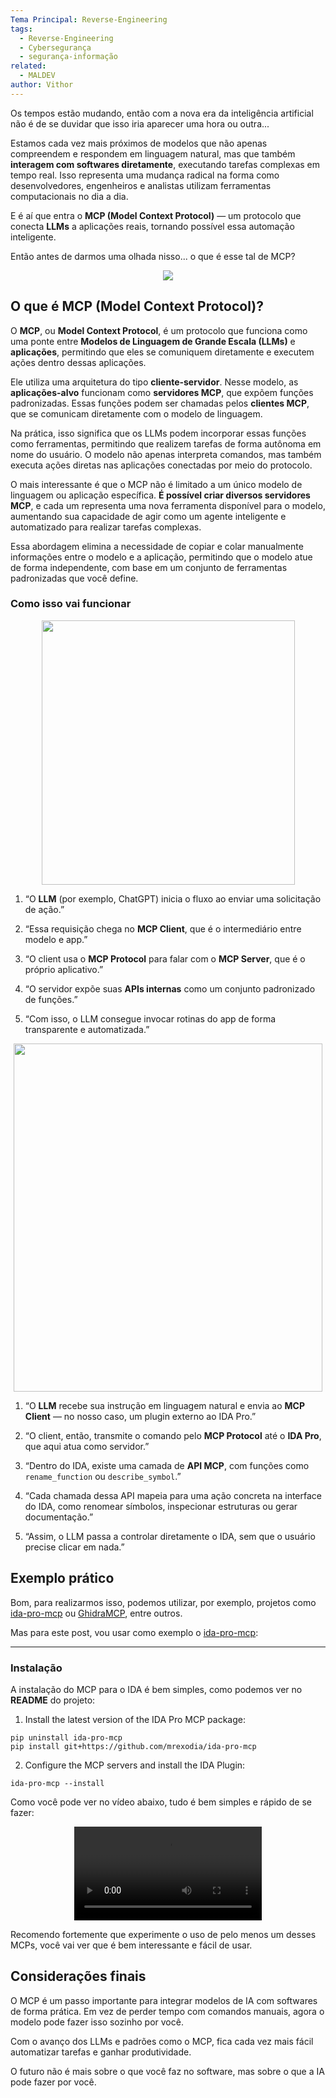 ```yaml
---
Tema Principal: Reverse-Engineering
tags:
  - Reverse-Engineering
  - Cybersegurança
  - segurança-informação
related:
  - MALDEV
author: Vithor
---
```


Os tempos estão mudando, então com a nova era da inteligência artificial não é de se duvidar que isso iria aparecer uma hora ou outra...

Estamos cada vez mais próximos de modelos que não apenas compreendem e respondem em linguagem natural, mas que também **interagem com softwares diretamente**, executando tarefas complexas em tempo real. Isso representa uma mudança radical na forma como desenvolvedores, engenheiros e analistas utilizam ferramentas computacionais no dia a dia.

E é aí que entra o **MCP (Model Context Protocol)** — um protocolo que conecta **LLMs** a aplicações reais, tornando possível essa automação inteligente.

Então antes de darmos uma olhada nisso... o que é esse tal de MCP?

<div align="center">
    <img src="1.png">
</div>

## O que é MCP (Model Context Protocol)?

O **MCP**, ou **Model Context Protocol**, é um protocolo que funciona como uma ponte entre **Modelos de Linguagem de Grande Escala (LLMs)** e **aplicações**, permitindo que eles se comuniquem diretamente e executem ações dentro dessas aplicações.

Ele utiliza uma arquitetura do tipo **cliente-servidor**. Nesse modelo, as **aplicações-alvo** funcionam como **servidores MCP**, que expõem funções padronizadas. Essas funções podem ser chamadas pelos **clientes MCP**, que se comunicam diretamente com o modelo de linguagem.

Na prática, isso significa que os LLMs podem incorporar essas funções como ferramentas, permitindo que realizem tarefas de forma autônoma em nome do usuário. O modelo não apenas interpreta comandos, mas também executa ações diretas nas aplicações conectadas por meio do protocolo.

O mais interessante é que o MCP não é limitado a um único modelo de linguagem ou aplicação específica. **É possível criar diversos servidores MCP**, e cada um representa uma nova ferramenta disponível para o modelo, aumentando sua capacidade de agir como um agente inteligente e automatizado para realizar tarefas complexas.

Essa abordagem elimina a necessidade de copiar e colar manualmente informações entre o modelo e a aplicação, permitindo que o modelo atue de forma independente, com base em um conjunto de ferramentas padronizadas que você define.

### Como isso vai funcionar

<div align="center">
    <img src="2.png" width="405" height="423">
</div>

1. “O **LLM** (por exemplo, ChatGPT) inicia o fluxo ao enviar uma solicitação de ação.”
    
2. “Essa requisição chega no **MCP Client**, que é o intermediário entre modelo e app.”
    
3. “O client usa o **MCP Protocol** para falar com o **MCP Server**, que é o próprio aplicativo.”
    
4. “O servidor expõe suas **APIs internas** como um conjunto padronizado de funções.”
    
5. “Com isso, o LLM consegue invocar rotinas do app de forma transparente e automatizada.”

<div align="center">
    <img src="3-1.png" width="494" height="557">
</div>

1. “O **LLM** recebe sua instrução em linguagem natural e envia ao **MCP Client** — no nosso caso, um plugin externo ao IDA Pro.”
    
2. “O client, então, transmite o comando pelo **MCP Protocol** até o **IDA Pro**, que aqui atua como servidor.”
    
3. “Dentro do IDA, existe uma camada de **API MCP**, com funções como `rename_function` ou `describe_symbol`.”
    
4. “Cada chamada dessa API mapeia para uma ação concreta na interface do IDA, como renomear símbolos, inspecionar estruturas ou gerar documentação.”
    
5. “Assim, o LLM passa a controlar diretamente o IDA, sem que o usuário precise clicar em nada.”

## Exemplo prático

Bom, para realizarmos isso, podemos utilizar, por exemplo, projetos como [ida-pro-mcp](https://github.com/mrexodia/ida-pro-mcp) ou [GhidraMCP](https://github.com/LaurieWired/GhidraMCP), entre outros.

Mas para este post, vou usar como exemplo o [ida-pro-mcp](https://github.com/mrexodia/ida-pro-mcp):

---
### Instalação
A instalação do MCP para o IDA é bem simples, como podemos ver no **README** do projeto:

1. Install the latest version of the IDA Pro MCP package:

```shell
pip uninstall ida-pro-mcp
pip install git+https://github.com/mrexodia/ida-pro-mcp
```

2. Configure the MCP servers and install the IDA Plugin:

```
ida-pro-mcp --install
```

Como você pode ver no vídeo abaixo, tudo é bem simples e rápido de se fazer:

<div align="center">
    <video src="ida.mp4" controls></video>
</div>

Recomendo fortemente que experimente o uso de pelo menos um desses MCPs, você vai ver que é bem interessante e fácil de usar.
## Considerações finais

O MCP é um passo importante para integrar modelos de IA com softwares de forma prática. Em vez de perder tempo com comandos manuais, agora o modelo pode fazer isso sozinho por você.

Com o avanço dos LLMs e padrões como o MCP, fica cada vez mais fácil automatizar tarefas e ganhar produtividade.

O futuro não é mais sobre o que você faz no software, mas sobre o que a IA pode fazer por você.